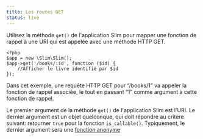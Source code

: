 ```yaml
---
title: Les routes GET
status: live
---
```


Utilisez la méthode `get()` de l'application Slim pour mapper une fonction de rappel à une URI qui est appelée avec une méthode HTTP GET.

    <?php
    $app = new \Slim\Slim();
    $app->get('/books/:id', function ($id) {
        //Afficher le livre identifié par $id
    });

Dans cet exemple, une requête HTTP GET pour “/books/1” va appeler la fonction de rappel associée, le tout en passant “1” comme argument à cette fonction de rappel.

Le premier argument de la méthode `get()` de l'application Slim est l'URI. Le dernier argument est un objet quelconque, qui doit répondre au critère suivant: retourner `true` pour la fonction `is_callable()`.
Typiquement, le dernier argument sera une [fonction anonyme][anon-func]

[anon-func]: http://php.net/manual/fr/functions.anonymous.php
